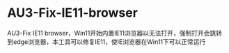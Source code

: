 # AU3-Fix-IE11-browser
AU3-Fix IE11 browser，Win11开始内置IE11浏览器以无法打开，强制打开会跳转到edge浏览器，本工具可以修复IE11，使IE浏览器在Win11下可以正常运行
